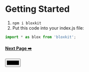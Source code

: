 # Getting Started

1. `npm i bloxkit`
2. Put this code into your index.js file:

```js
import * as blox from 'bloxkit';
```

#### [Next Page ➡️]()
<input type="color">